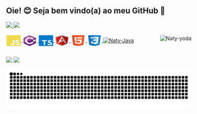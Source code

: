 ## Oie! 😊 Seja bem vindo(a) ao meu GitHub 🖖

<div>
  <a href="https://github.com/NatySousa">
  <img height="180em" src="https://github-readme-stats.vercel.app/api?username=NatySousa&show_icons=true&theme=dracula&include_all_commits=true&count_private=true"/>
  <img height="180em" src="https://github-readme-stats.vercel.app/api/top-langs/?username=NatySousa&layout=compact&langs_count=7&theme=dracula"/>
</div>
<div style="display: inline_block"><br>
  <img align="center" alt="Naty-Js" height="30" width="40" src="https://raw.githubusercontent.com/devicons/devicon/master/icons/javascript/javascript-plain.svg">
  <img align="center" alt="Naty-Csharp" height="30" width="40" src="https://raw.githubusercontent.com/devicons/devicon/master/icons/csharp/csharp-original.svg">
  <img align="center" alt="Naty-Ts" height="30" width="40" src="https://raw.githubusercontent.com/devicons/devicon/master/icons/typescript/typescript-plain.svg">
  <img align="center" alt="Naty-Angular" height="30" width="40" src="https://raw.githubusercontent.com/devicons/devicon/master/icons/angularjs/angularjs-original.svg">
  <img align="center" alt="Naty-HTML" height="30" width="40" src="https://raw.githubusercontent.com/devicons/devicon/master/icons/html5/html5-original.svg">
  <img align="center" alt="Naty-CSS" height="30" width="40" src="https://raw.githubusercontent.com/devicons/devicon/master/icons/css3/css3-original.svg">
  <img align="center" alt="Naty-Java" height="50" width="40" src="https://cdn.jsdelivr.net/gh/devicons/devicon/icons/java/java-original-wordmark.svg">
  <img align="right" alt="Naty-yoda" src=https://1.bp.blogspot.com/-BK_pd9L-ASk/WfH4R3TiIZI/AAAAAAAL1mo/vfpbii9ey6w-yuCPD_K_hKwL0TySmHvEwCLcBGAs/s1600/AS003243_01.gif>
</div>
  
  ##
 
<div>  
  <a href = "mailto:nataliaspsousa@gmail.com"><img src="https://img.shields.io/badge/-Gmail-%23333?style=for-the-badge&logo=gmail&logoColor=white" target="_blank"></a>
  <a href="https://www.linkedin.com/in/natália-sousa-525bab208" target="_blank"><img src="https://img.shields.io/badge/-LinkedIn-%230077B5?style=for-the-badge&logo=linkedin&logoColor=white" target="_blank"></a> 
  
  ![Snake animation](https://github.com/NatySousa/NatySousa/blob/output/github-contribution-grid-snake.svg)
 
</div>
 
